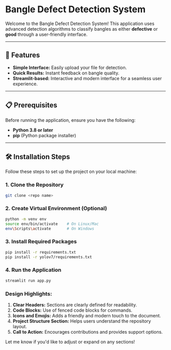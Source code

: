 # Bangle Defect Detection System

Welcome to the Bangle Defect Detection System! This application uses advanced detection algorithms to classify bangles as either **defective** or **good** through a user-friendly interface.

---

## 🚀 Features

- **Simple Interface:** Easily upload your file for detection.
- **Quick Results:** Instant feedback on bangle quality.
- **Streamlit-based:** Interactive and modern interface for a seamless user experience.

---

## 📋 Prerequisites

Before running the application, ensure you have the following:

- **Python 3.8 or later**
- **pip** (Python package installer)

---

## 🛠️ Installation Steps

Follow these steps to set up the project on your local machine:

### 1. Clone the Repository

```bash
git clone <repo name>
```
### 2. Create Virtual Environment (Optional)
```bash
python -m venv env
source env/bin/activate    # On Linux/Mac
env\Scripts\activate       # On Windows
```

### 3. Install Required Packages
```bash
pip install -r requirements.txt
pip install -r yolov7/requirements.txt
```

### 4. Run the Application
```bash
streamlit run app.py
```

### Design Highlights:
1. **Clear Headers:** Sections are clearly defined for readability.
2. **Code Blocks:** Use of fenced code blocks for commands.
3. **Icons and Emojis:** Adds a friendly and modern touch to the document.
4. **Project Structure Section:** Helps users understand the repository layout.
5. **Call to Action:** Encourages contributions and provides support options.

Let me know if you'd like to adjust or expand on any sections!

